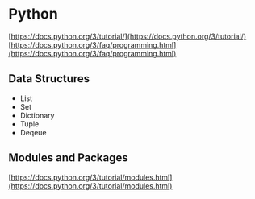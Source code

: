 # Python

[https://docs.python.org/3/tutorial/](https://docs.python.org/3/tutorial/)
[https://docs.python.org/3/faq/programming.html](https://docs.python.org/3/faq/programming.html)

## Data Structures

- List
- Set
- Dictionary
- Tuple
- Deqeue

## Modules and Packages

[https://docs.python.org/3/tutorial/modules.html](https://docs.python.org/3/tutorial/modules.html)

